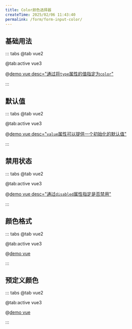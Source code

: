 ```yaml
---
title: Color颜色选择器
createTime: 2025/02/06 11:43:40
permalink: /form/form-input-color/
---
```


## 基础用法

::: tabs
@tab vue2

@tab:active vue3

@[demo vue desc="通过将`type`属性的值指定为`color`"](../../examples/form/form-input-color/base.vue)

:::

## 默认值

::: tabs
@tab vue2

@tab:active vue3

@[demo vue desc="`value`属性可以提供一个初始化的默认值"](../../examples/form/form-input-color/value.vue)

:::

## 禁用状态

::: tabs
@tab vue2

@tab:active vue3

@[demo vue desc="通过`disabled`属性指定是否禁用"](../../examples/form/form-input-color/disabled.vue)

:::

## 颜色格式

::: tabs
@tab vue2

@tab:active vue3

@[demo vue](../../examples/form/form-input-color/format.vue)

:::

## 预定义颜色

::: tabs
@tab vue2

@tab:active vue3

@[demo vue](../../examples/form/form-input-color/color.vue)

:::
